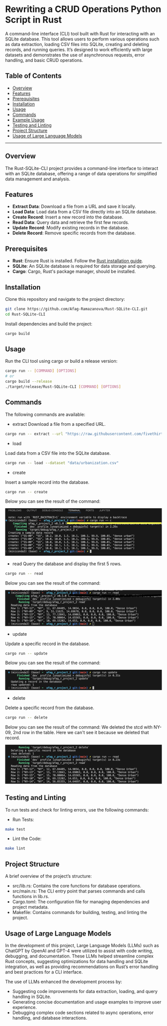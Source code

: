 # Rewriting a CRUD Operations Python Script in Rust

A command-line interface (CLI) tool built with Rust for interacting with an SQLite database. This tool allows users to perform various operations such as data extraction, loading CSV files into SQLite, creating and deleting records, and running queries. It’s designed to work efficiently with large datasets and demonstrates the use of asynchronous requests, error handling, and basic CRUD operations.

## Table of Contents
- [Overview](#overview)
- [Features](#features)
- [Prerequisites](#prerequisites)
- [Installation](#installation)
- [Usage](#usage)
- [Commands](#commands)
- [Example Usage](#example-usage)
- [Testing and Linting](#testing-and-linting)
- [Project Structure](#project-structure)
- [Usage of Large Language Models](#usage-of-large-language-models)

---

## Overview
The Rust-SQLite-CLI project provides a command-line interface to interact with an SQLite database, offering a range of data operations for simplified data management and analysis.

## Features
- **Extract Data**: Download a file from a URL and save it locally.
- **Load Data**: Load data from a CSV file directly into an SQLite database.
- **Create Record**: Insert a new record into the database.
- **Read Data**: Query data and retrieve the first few records.
- **Update Record**: Modify existing records in the database.
- **Delete Record**: Remove specific records from the database.

## Prerequisites
- **Rust**: Ensure Rust is installed. Follow the [Rust installation guide](https://www.rust-lang.org/tools/install).
- **SQLite**: An SQLite database is required for data storage and querying.
- **Cargo**: Cargo, Rust's package manager, should be installed.

## Installation
Clone this repository and navigate to the project directory:

```bash
git clone https://github.com/Afag-Ramazanova/Rust-SQLite-CLI.git
cd Rust-SQLite-CLI 
```
Install dependencies and build the project:

```bash 
cargo build
``` 

## Usage
Run the CLI tool using cargo or build a release version:

``` bash 
cargo run -- [COMMAND] [OPTIONS]
# or
cargo build --release
./target/release/Rust-SQLite-CLI [COMMAND] [OPTIONS]
```

## Commands

The following commands are available:

- extract
Download a file from a specified URL.

``` bash
cargo run -- extract --url "https://raw.githubusercontent.com/fivethirtyeight/data/refs/heads/master/district-urbanization-index-2022/urbanization-index-2022.csv" --file_path "data/urbanization.csv"
```

- load

Load data from a CSV file into the SQLite database.
``` bash 
cargo run -- load --dataset "data/urbanization.csv"
```


- create

Insert a sample record into the database.
``` bash 
cargo run -- create
``` 
Below you can see the result of the command: 

![alt text](create.png)

- read
Query the database and display the first 5 rows.
``` bash 
cargo run -- read
```
Below you can see the result of the command: 

![alt text](read.png)

- update

Update a specific record in the database.

``` bash
cargo run -- update
```

Below you can see the result of the command: 

![alt text](update.png)

- delete

Delete a specific record from the database.
``` bash 
cargo run -- delete 
``` 
Below you can see the result of the command: We deleted the stcd with NY-09, 2nd row in the table. Here we can't see it because we deleted that record. 

![alt text](delete&read.png)
## Testing and Linting
To run tests and check for linting errors, use the following commands:

- Run Tests:
``` bash 
make test
```

- Lint the Code:
``` bash 
make lint
``` 

## Project Structure

A brief overview of the project’s structure:

- src/lib.rs: Contains the core functions for database operations.
- src/main.rs: The CLI entry point that parses commands and calls functions in lib.rs.
- Cargo.toml: The configuration file for managing dependencies and project metadata.
- Makefile: Contains commands for building, testing, and linting the project.

## Usage of Large Language Models

In the development of this project, Large Language Models (LLMs) such as ChatGPT by OpenAI and GPT-4 were utilized to assist with code writing, debugging, and documentation. These LLMs helped streamline complex Rust concepts, suggesting optimizations for data handling and SQLite integration, as well as providing recommendations on Rust’s error handling and best practices for a CLI interface.

The use of LLMs enhanced the development process by:

- Suggesting code improvements for data extraction, loading, and query handling in SQLite.
- Generating concise documentation and usage examples to improve user experience.
- Debugging complex code sections related to async operations, error handling, and database interactions.
